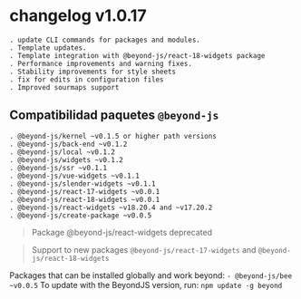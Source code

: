 # changelog v1.0.17

    . update CLI commands for packages and modules.
    . Template updates.
    . Template integration with @beyond-js/react-18-widgets package
    . Performance improvements and warning fixes.
    . Stability improvements for style sheets
    . fix for edits in configuration files
    . Improved sourmaps support

## Compatibilidad paquetes `@beyond-js`

    . @beyond-js/kernel ~v0.1.5 or higher path versions
    . @beyond-js/back-end ~v0.1.2
    . @beyond-js/local ~v0.1.2
    . @beyond-js/widgets ~v0.1.2
    . @beyond-js/ssr ~v0.1.1
    . @beyond-js/vue-widgets ~v0.1.1
    . @beyond-js/slender-widgets ~v0.1.1
    . @beyond-js/react-17-widgets ~v0.0.1
    . @beyond-js/react-18-widgets ~v0.0.1
    . @beyond-js/react-widgets ~v18.20.4 and ~v17.20.2
    . @beyond-js/create-package ~v0.0.5

> Package @beyond-js/react-widgets deprecated

> Support to new packages `@beyond-js/react-17-widgets` and  `@beyond-js/react-18-widgets`

Packages that can be installed globally and work beyond:
```- @beyond-js/bee ~v0.0.5```
To update with the BeyondJS version, run:
`npm update -g beyond`